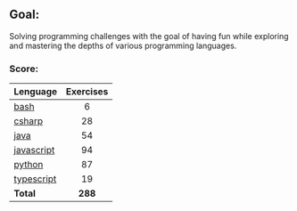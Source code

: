 ## Goal:
Solving programming challenges with the goal of having fun while exploring and mastering the depths of various programming languages.

### Score:
| Lenguage | Exercises |
|---|:---:|
| [bash](/bash) | 6 |
| [csharp](/csharp) | 28 |
| [java](/java) | 54 |
| [javascript](/javascript) | 94 |
| [python](/python) | 87 |
| [typescript](/typescript) | 19 |
| **Total** | **288** |
